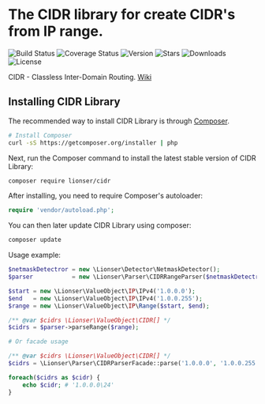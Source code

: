 # The CIDR library for create CIDR's from IP range.

![Build Status](https://travis-ci.com/lionser/cidr.svg?branch=master)
![Coverage Status](https://img.shields.io/coveralls/github/lionser/CIDR/master)
![Version](https://img.shields.io/packagist/v/lionser/cidr)
![Stars](https://img.shields.io/github/stars/lionser/cidr)
![Downloads](https://img.shields.io/packagist/dt/lionser/CIDR)
![License](https://img.shields.io/github/license/lionser/cidr)

CIDR - Classless Inter-Domain Routing. [Wiki](https://en.wikipedia.org/wiki/Classless_Inter-Domain_Routing)

## Installing CIDR Library

The recommended way to install CIDR Library is through
[Composer](http://getcomposer.org).

```bash
# Install Composer
curl -sS https://getcomposer.org/installer | php
```

Next, run the Composer command to install the latest stable version of CIDR Library:

```bash
composer require lionser/cidr
```

After installing, you need to require Composer's autoloader:

```php
require 'vendor/autoload.php';
```

You can then later update CIDR Library using composer:

 ```bash
composer update
 ```

Usage example:

```php
$netmaskDetectror = new \Lionser\Detector\NetmaskDetector();
$parser           = new \Lionser\Parser\CIDRRangeParser($netmaskDetectror);

$start = new \Lionser\ValueObject\IP\IPv4('1.0.0.0');
$end   = new \Lionser\ValueObject\IP\IPv4('1.0.0.255');
$range = new \Lionser\ValueObject\IP\Range($start, $end);

/** @var $cidrs \Lionser\ValueObject\CIDR[] */
$cidrs = $parser->parseRange($range);

# Or facade usage

/** @var $cidrs \Lionser\ValueObject\CIDR[] */
$cidrs = \Lionser\Parser\CIDRParserFacade::parse('1.0.0.0', '1.0.0.255');

foreach($cidrs as $cidr) {
    echo $cidr; # '1.0.0.0\24'
}
```
